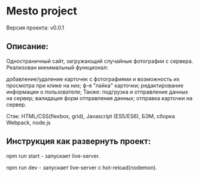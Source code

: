 # Mesto project

Версия проекта: v0.0.1

## Описание:
Одностраничный сайт, загружающий случайные фотографии с сервера. Реализован минимальный функционал:

добавление/удаление карточек с фотографиями и возможность их просмотра при клике на них;
ф-я "лайка" карточки;
редактирование информации о пользователе;
Также:
подгрузка и отправление данных на сервер;
валидация форм отправления данных;
отправка карточки на сервер.

Стэк:
HTML/CSS(flexbox, grid), Javascript (ES5/ES6), БЭМ, сборка Webpack, node.js

## Инструкция как развернуть проект:

npm run start - запускает live-server.

npm run dev - запускает live-server с hot-reload(nodemon).
